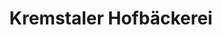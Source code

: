 ---
title: "Kremstaler Hofbäckerei"
url: /wartberg-an-der-krems/kremstaler-hofbaeckerei-hauptstrasse/
shop: Bäckerei
---